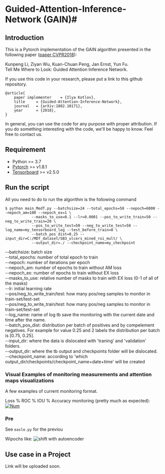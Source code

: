
# Guided-Attention-Inference-Network (GAIN)#

## Introduction ##

This is a Pytorch implementation of the GAIN algorithm presented in the following paper ([paper CVPR2018](https://arxiv.org/abs/1802.10171)):

Kunpeng Li, Ziyan Wu, Kuan-Chuan Peng, Jan Ernst, Yun Fu.  
Tell Me Where to Look: Guided Attention Inference Network.

If you use this code in your research, please put a link to this github repository.
```
@article{
	paper implementer    = {Ilya Kotlov},
	title     = {Guided-Attention-Inference-Network},
	journal   = {arXiv:1802.10171},
	year      = {2018},
}
```

In general, you can use the code for any purpose with proper attribution. If you do something interesting with the code, we'll be happy to know. Feel free to contact us.

## Requirement ##

* Python >= 3.7
* [Pytorch](http://pytorch.org/) >= v1.8.1
* [Tensorboard](https://www.tensorflow.org/tensorboard) >= v2.5.0

## Run the script ##

All you need to do to run the algorithm is the following command

```
$ python main_MedT.py --batchsize=24 --total_epochs=50 --nepoch=6000 --nepoch_am=100 --nepoch_ex=1 \
			--masks_to_use=0.1 --lr=0.0001 --pos_to_write_train=50 --neg_to_write_train=20 \
			--pos_to_write_test=50 --neg_to_write_test=50 --log_name=my_tensorboard_log --test_before_train=0 \
			--batch_pos_dist=0.25 --input_dir=C:/MDT_dataset/SB3_ulcers_mined_roi_mult/ \
			--output_dir=./ --checkpoint_name=my_checkpoint
```
--batchsize: batch size <br/>
--total_epochs: number of total epoch to train <br/>
--nepoch: number of iterations per epoch <br/>
--nepoch_am: number of epochs to train without AM loss <br/>
--nepoch_ex: number of epochs to train without EX loss <br/>
--masks_to_use: relative number of masks to train with EX loss (0-1 of all of the masks) <br/>
--lr: initial learning rate <br/>
--pos/neg_to_write_train/test: how many pos/neg samples to monitor in train-set/test-set <br/>
--pos/neg_to_write_train/test: how many pos/neg samples to monitor in train-set/test-set <br/>
--log_name: name of log tb save the monitoring with the current date and time after the name.<br/>
--batch_pos_dist: distribution per batch of positives and by compelement negatives. For example for value 0.25 and 2 labels the distribution per batch is [0.75, 0.25].<br/>
--input_dir: where the data is dislocated with 'traning' and 'validation' folders.<br/>
--output_dir: where the tb output and checkpoints folder will be dislocated.<br/>
 --checkpoint_name: according to 'which output_dir/checkpoints/checkpoint_name+date+time' will be created 

### Visual Examples of monitoring measurements and attention maps visualizations ###

A few examples of current monitoring format.

Loss % ROC % IOU % Accuracy monitoring (pretty much as expected):
<a href="https://ibb.co/z47rPfR"><img src="https://i.ibb.co/DR8twKC/Num.jpg" alt="Num" border="0"></a>


### Pre ###

See `easle.py` for the previou


Wipochs like:
![shift with autoencoder](https://i.imgur.com/M1.gif)


## Use case in a Project ##
Link will be uploaded soon.